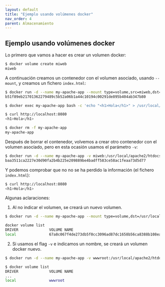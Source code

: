 ```yaml
---
layout: default
title: "Ejemplo usando volúmenes docker"
nav_order: 4
parent: Almacenamiento
---
```


## Ejemplo usando volúmenes docker

Lo primero que vamos a hacer es crear un volumen docker:

```bash
$ docker volume create miweb
miweb
```

A continuación creamos un contenedor con el volumen asociado, usando `--mount`, y creamos un fichero `index.html`:

```bash
$ docker run -d --name my-apache-app --mount type=volume,src=miweb,dst=/usr/local/apache2/htdocs -p 8080:80 httpd:2.4
b51f89eb21701362279489c5b52a06b1a44c10194c00291de895b404ab347b80

$ docker exec my-apache-app bash -c 'echo "<h1>Hola</h1>" > /usr/local/apache2/htdocs/index.html'

$ curl http://localhost:8080
<h1>Hola</h1>

$ docker rm -f my-apache-app 
my-apache-app
```

Después de borrar el contenedor, volvemos a crear otro contenedor con el volumen asociado, pero en esta ocasión usamos el parámetro `-v`:

```bash
$ docker run -d --name my-apache-app -v miweb:/usr/local/apache2/htdocs -p 8080:80 httpd:2.4
baa3511ca2227e30d90fa2b4b225e209889be4badff583ce58ac1feaa73d5d77
```

Y podemos comprobar que no no se ha perdido la información (el fichero `index.html`):

```bash
$ curl http://localhost:8080
<h1>Hola</h1>
```

Algunas aclaraciones:

1. Al no indicar el volumen, se creará un nuevo volumen.

```bash
$ docker run -d --name my-apache-app --mount type=volume,dst=/usr/local/apache2/htdocs -p 8080:80 httpd:2.4

docker volume list
DRIVER              VOLUME NAME
local               67a8c067f4de273db5f0cc3096ad87dc1658b56ca8388b108ea00b8641494c93
```

2. Si usamos el flag `-v` e indicamos un nombre, se creará un volumen docker nuevo.

```bash
$ docker run -d --name my-apache-app -v wwwroot:/usr/local/apache2/htdocs -p 8080:80 httpd:2.4

$ docker volume list
DRIVER              VOLUME NAME
...
local               wwwroot
```
